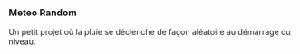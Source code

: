 ### Meteo Random

Un petit projet où la pluie se déclenche de façon aléatoire au démarrage du niveau.


